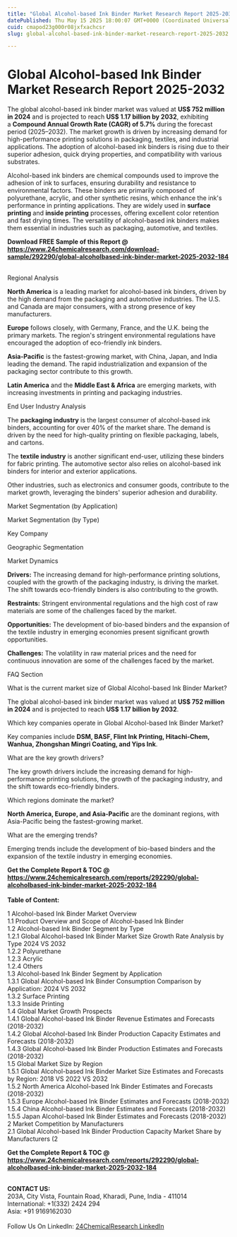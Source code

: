 ```yaml
---
title: "Global Alcohol-based Ink Binder Market Research Report 2025-2032"
datePublished: Thu May 15 2025 18:00:07 GMT+0000 (Coordinated Universal Time)
cuid: cmapod23g000r08jxfxachcsr
slug: global-alcohol-based-ink-binder-market-research-report-2025-2032

---
```


# Global Alcohol-based Ink Binder Market Research Report 2025-2032

<p>The global alcohol-based ink binder market was valued at <strong>US$ 752 million in 2024</strong> and is projected to reach <strong>US$ 1.17 billion by 2032</strong>, exhibiting a <strong>Compound Annual Growth Rate (CAGR) of 5.7%</strong> during the forecast period (2025–2032). The market growth is driven by increasing demand for high-performance printing solutions in packaging, textiles, and industrial applications. The adoption of alcohol-based ink binders is rising due to their superior adhesion, quick drying properties, and compatibility with various substrates.</p><p>
</p><p>Alcohol-based ink binders are chemical compounds used to improve the adhesion of ink to surfaces, ensuring durability and resistance to environmental factors. These binders are primarily composed of polyurethane, acrylic, and other synthetic resins, which enhance the ink's performance in printing applications. They are widely used in <strong>surface printing</strong> and <strong>inside printing</strong> processes, offering excellent color retention and fast drying times. The versatility of alcohol-based ink binders makes them essential in industries such as packaging, automotive, and textiles.</p><div><b>Download FREE Sample of this Report @ 
            <a href="https://www.24chemicalresearch.com/download-sample/292290/global-alcoholbased-ink-binder-market-2025-2032-184">
            https://www.24chemicalresearch.com/download-sample/292290/global-alcoholbased-ink-binder-market-2025-2032-184</a></b></div><br><p>
Regional Analysis</p><p>
</p><p><strong>North America</strong> is a leading market for alcohol-based ink binders, driven by the high demand from the packaging and automotive industries. The U.S. and Canada are major consumers, with a strong presence of key manufacturers.</p><p>
</p><p><strong>Europe</strong> follows closely, with Germany, France, and the U.K. being the primary markets. The region's stringent environmental regulations have encouraged the adoption of eco-friendly ink binders.</p><p>
</p><p><strong>Asia-Pacific</strong> is the fastest-growing market, with China, Japan, and India leading the demand. The rapid industrialization and expansion of the packaging sector contribute to this growth.</p><p>
</p><p><strong>Latin America</strong> and the <strong>Middle East &amp; Africa</strong> are emerging markets, with increasing investments in printing and packaging industries.</p><p>
End User Industry Analysis</p><p>
</p><p>The <strong>packaging industry</strong> is the largest consumer of alcohol-based ink binders, accounting for over 40% of the market share. The demand is driven by the need for high-quality printing on flexible packaging, labels, and cartons.</p><p>
</p><p>The <strong>textile industry</strong> is another significant end-user, utilizing these binders for fabric printing. The automotive sector also relies on alcohol-based ink binders for interior and exterior applications.</p><p>
</p><p>Other industries, such as electronics and consumer goods, contribute to the market growth, leveraging the binders' superior adhesion and durability.</p><p>
Market Segmentation (by Application)</p><p>
</p><p>
Market Segmentation (by Type)</p><p>
</p><p>
Key Company</p><p>
</p><p>
Geographic Segmentation</p><p>
</p><p>
Market Dynamics</p><p>
</p><p><strong>Drivers:</strong> The increasing demand for high-performance printing solutions, coupled with the growth of the packaging industry, is driving the market. The shift towards eco-friendly binders is also contributing to the growth.</p><p>
</p><p><strong>Restraints:</strong> Stringent environmental regulations and the high cost of raw materials are some of the challenges faced by the market.</p><p>
</p><p><strong>Opportunities:</strong> The development of bio-based binders and the expansion of the textile industry in emerging economies present significant growth opportunities.</p><p>
</p><p><strong>Challenges:</strong> The volatility in raw material prices and the need for continuous innovation are some of the challenges faced by the market.</p><p>
FAQ Section</p><p>
What is the current market size of Global Alcohol-based Ink Binder Market?</p><p>
</p><p>The global alcohol-based ink binder market was valued at <strong>US$ 752 million in 2024</strong> and is projected to reach <strong>US$ 1.17 billion by 2032</strong>.</p><p>
Which key companies operate in Global Alcohol-based Ink Binder Market?</p><p>
</p><p>Key companies include <strong>DSM, BASF, Flint Ink Printing, Hitachi-Chem, Wanhua, Zhongshan Mingri Coating, and Yips Ink</strong>.</p><p>
What are the key growth drivers?</p><p>
</p><p>The key growth drivers include the increasing demand for high-performance printing solutions, the growth of the packaging industry, and the shift towards eco-friendly binders.</p><p>
Which regions dominate the market?</p><p>
</p><p><strong>North America, Europe, and Asia-Pacific</strong> are the dominant regions, with Asia-Pacific being the fastest-growing market.</p><p>
What are the emerging trends?</p><p>
</p><p>Emerging trends include the development of bio-based binders and the expansion of the textile industry in emerging economies.</p>

<div><b>Get the Complete Report & TOC @ 
            <a href="https://www.24chemicalresearch.com/reports/292290/global-alcoholbased-ink-binder-market-2025-2032-184">
            https://www.24chemicalresearch.com/reports/292290/global-alcoholbased-ink-binder-market-2025-2032-184</a></b></div><br>
            <b>Table of Content:</b><p>1 Alcohol-based Ink Binder Market Overview<br />
    1.1 Product Overview and Scope of Alcohol-based Ink Binder<br />
    1.2 Alcohol-based Ink Binder Segment by Type<br />
        1.2.1 Global Alcohol-based Ink Binder Market Size Growth Rate Analysis by Type 2024 VS 2032<br />
        1.2.2 Polyurethane<br />
        1.2.3 Acrylic<br />
        1.2.4 Others<br />
    1.3 Alcohol-based Ink Binder Segment by Application<br />
        1.3.1 Global Alcohol-based Ink Binder Consumption Comparison by Application: 2024 VS 2032<br />
        1.3.2 Surface Printing<br />
        1.3.3 Inside Printing<br />
    1.4 Global Market Growth Prospects<br />
        1.4.1 Global Alcohol-based Ink Binder Revenue Estimates and Forecasts (2018-2032)<br />
        1.4.2 Global Alcohol-based Ink Binder Production Capacity Estimates and Forecasts (2018-2032)<br />
        1.4.3 Global Alcohol-based Ink Binder Production Estimates and Forecasts (2018-2032)<br />
    1.5 Global Market Size by Region<br />
        1.5.1 Global Alcohol-based Ink Binder Market Size Estimates and Forecasts by Region: 2018 VS 2022 VS 2032<br />
        1.5.2 North America Alcohol-based Ink Binder Estimates and Forecasts (2018-2032)<br />
        1.5.3 Europe Alcohol-based Ink Binder Estimates and Forecasts (2018-2032)<br />
        1.5.4 China Alcohol-based Ink Binder Estimates and Forecasts (2018-2032)<br />
        1.5.5 Japan Alcohol-based Ink Binder Estimates and Forecasts (2018-2032)<br />
2 Market Competition by Manufacturers<br />
    2.1 Global Alcohol-based Ink Binder Production Capacity Market Share by Manufacturers (2</p>

<div><b>Get the Complete Report & TOC @ 
            <a href="https://www.24chemicalresearch.com/reports/292290/global-alcoholbased-ink-binder-market-2025-2032-184">
            https://www.24chemicalresearch.com/reports/292290/global-alcoholbased-ink-binder-market-2025-2032-184</a></b></div><br>

<b>CONTACT US:</b><br>
            203A, City Vista, Fountain Road, Kharadi, Pune, India - 411014<br>
            International: +1(332) 2424 294<br>
            Asia: +91 9169162030 <br><br>
            Follow Us On LinkedIn: <a href="https://www.linkedin.com/company/24chemicalresearch/">24ChemicalResearch LinkedIn</a>